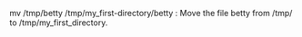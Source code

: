  mv /tmp/betty /tmp/my_first-directory/betty : Move the file betty from /tmp/ to /tmp/my_first_directory.
